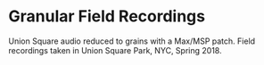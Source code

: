 # Granular Field Recordings
Union Square audio reduced to grains with a Max/MSP patch. Field recordings taken in Union Square Park, NYC, Spring 2018.
